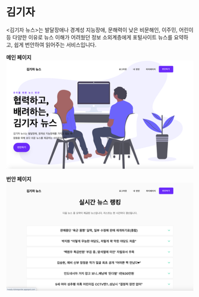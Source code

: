 # 김기자 

<김기자 뉴스>는 발달장애나 경계성 지능장애, 문해력이 낮은 비문해인, 이주민, 어린이 등 다양한 이유로 뉴스 이해가 어려웠던 정보 소외계층에게 포털사이트 뉴스를 요약하고, 쉽게 번안하여 읽어주는 서비스입니다.

**메인 페이지**
![main](./src/main/webapp/resources/images/samples/main.png)

**번안 페이지**
![listAll](./src/main/webapp/resources/images/samples/listAll.png)
